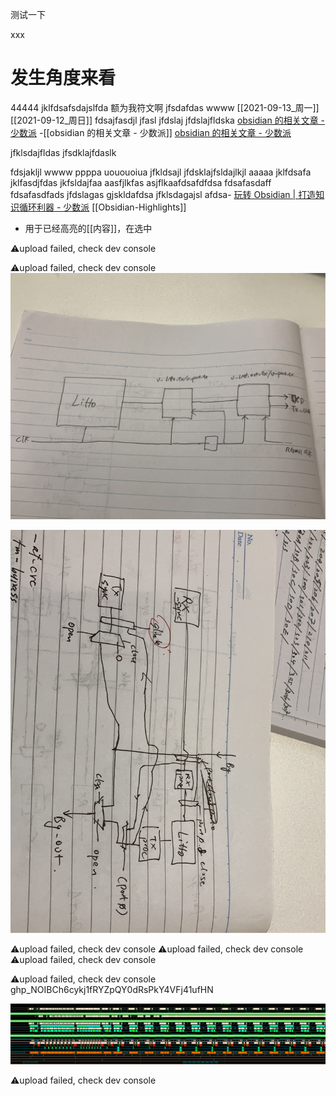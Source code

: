 测试一下

xxx
# 发生角度来看
44444
jklfdsafsdajslfda
额为我符文啊
jfsdafdas
wwww [[2021-09-13_周一]]
[[2021-09-12_周日]]
fdsajfasdjl
jfasl
jfdslaj
jfdslajfldska
[obsidian 的相关文章 - 少数派](https://sspai.com/search/post/obsidian)
-[[obsidian 的相关文章 - 少数派]] [obsidian 的相关文章 - 少数派](https://sspai.com/search/post/obsidian)

jfklsdajfldas
jfsdklajfdaslk

fdsjakljl
wwww
ppppa
uououoiua
jfkldsajl
jfdsklajfsldajlkjl
aaaaa
jklfdsafa
jklfasdjfdas
jkfsldajfaa
aasfjlkfas
asjflkaafdsafdfdsa
fdsafasdaff
fdsafasdfads
jfdslagas
gjskldafdsa
jfklsdagajsl
afdsa-   [玩转 Obsidian | 打造知识循环利器 - 少数派](https://sspai.com/post/62414) [[Obsidian-Highlights]]

-   用于已经高亮的[[内容]]，在选中



⚠️upload failed, check dev console

⚠️upload failed, check dev console
![](https://raw.githubusercontent.com/stanlyliusu/photo/master/img/202110111313485.jpg)

![](https://raw.githubusercontent.com/stanlyliusu/photo/master/img/202110111314627.jpg)

⚠️upload failed, check dev console
⚠️upload failed, check dev console
⚠️upload failed, check dev console

⚠️upload failed, check dev console
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

![](https://raw.githubusercontent.com/stanlyliusu/photo/master/img/202110111829576.PNG)


⚠️upload failed, check dev console
